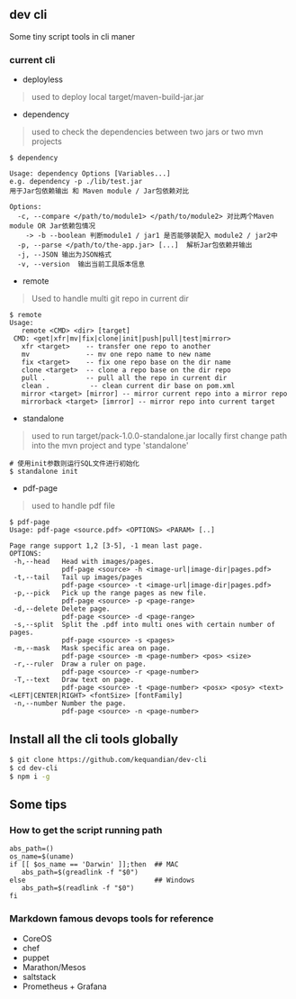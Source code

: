 ## dev cli
Some tiny script tools in cli maner

### current cli
- deployless  
> used to deploy local target/maven-build-jar.jar

- dependency
> used to check the dependencies between two jars or two mvn projects 
```shell
$ dependency

Usage: dependency Options [Variables...]
e.g. dependency -p ./lib/test.jar
用于Jar包依赖输出 和 Maven module / Jar包依赖对比

Options:
  -c, --compare </path/to/module1> </path/to/module2> 对比两个Maven module OR Jar依赖包情况
    -> -b --boolean 判断module1 / jar1 是否能够装配入 module2 / jar2中
  -p, --parse </path/to/the-app.jar> [...]  解析Jar包依赖并输出
  -j, --JSON 输出为JSON格式
  -v, --version  输出当前工具版本信息
```

- remote
> Used to handle multi git repo in current dir
```shell
$ remote
Usage:
   remote <CMD> <dir> [target]
 CMD: <get|xfr|mv|fix|clone|init|push|pull|test|mirror>
   xfr <target>    -- transfer one repo to another
   mv              -- mv one repo name to new name
   fix <target>    -- fix one repo base on the dir name
   clone <target>  -- clone a repo base on the dir repo
   pull .          -- pull all the repo in current dir
   clean .          -- clean current dir base on pom.xml
   mirror <target> [mirror] -- mirror current repo into a mirror repo
   mirrorback <target> [imrror] -- mirror repo into current target
```

- standalone
> used to run target/pack-1.0.0-standalone.jar locally 
> first change path into the mvn project and type 'standalone'

```shell
# 使用init参数则运行SQL文件进行初始化
$ standalone init
```

- pdf-page 
> used to handle pdf file 
```shell
$ pdf-page
Usage: pdf-page <source.pdf> <OPTIONS> <PARAM> [..]

Page range support 1,2 [3-5], -1 mean last page.
OPTIONS:
 -h,--head   Head with images/pages.
             pdf-page <source> -h <image-url|image-dir|pages.pdf>
 -t,--tail   Tail up images/pages
             pdf-page <source> -t <image-url|image-dir|pages.pdf>
 -p,--pick   Pick up the range pages as new file.
             pdf-page <source> -p <page-range>
 -d,--delete Delete page.
             pdf-page <source> -d <page-range>
 -s,--split  Split the .pdf into multi ones with certain number of pages.
             pdf-page <source> -s <pages>
 -m,--mask   Mask specific area on page.
             pdf-page <source> -m <page-number> <pos> <size>
 -r,--ruler  Draw a ruler on page.
             pdf-page <source> -r <page-number>
 -T,--text   Draw text on page.
             pdf-page <source> -t <page-number> <posx> <posy> <text> <LEFT|CENTER|RIGHT> <fontSize> [fontFamily]
 -n,--number Number the page.
             pdf-page <source> -n <page-number>
```

## Install all the cli tools globally
```sh
$ git clone https://github.com/kequandian/dev-cli
$ cd dev-cli
$ npm i -g
```

## Some tips

### How to get the script running path 
```shell
abs_path=()
os_name=$(uname)
if [[ $os_name == 'Darwin' ]];then  ## MAC
   abs_path=$(greadlink -f "$0")
else                                ## Windows
   abs_path=$(readlink -f "$0")
fi
```

### Markdown famous devops tools for reference
- CoreOS
- chef
- puppet
- Marathon/Mesos
- saltstack
- Prometheus + Grafana
